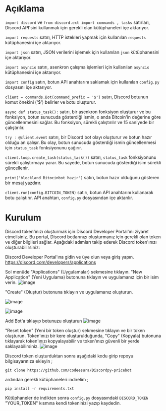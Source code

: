 
# Açıklama

``import discord`` ve ``from discord.ext import commands , tasks`` satırları, Discord API'sini kullanmak için gerekli olan kütüphaneleri içe aktarıyor.

``import requests`` satırı, HTTP istekleri yapmak için kullanılan ``requests`` kütüphanesini içe aktarıyor.

``import json`` satırı, JSON verilerini işlemek için kullanılan ``json`` kütüphanesini içe aktarıyor.

``import asyncio`` satırı, asenkron çalışma işlemleri için kullanılan ``asyncio`` kütüphanesini içe aktarıyor.

``import config`` satırı, botun API anahtarını saklamak için kullanılan ``config.py`` dosyasını içe aktarıyor.

````client = commands.Bot(command_prefix = '$')```` satırı, Discord botunun komut önekini ('$') belirler ve botu oluşturur.

````async def status_task():```` satırı, bir asenkron fonksiyon oluşturur ve bu fonksiyon, botun sunucuda gösterdiği ismin, o anda Bitcoin'in değerine göre güncellenmesini sağlar. Bu fonksiyon, sürekli çalıştırılır ve 15 saniyede bir çalıştırılır.

````try : @client.event```` satırı, bir Discord bot olayı oluşturur ve botun hazır olduğu an çalışır. Bu olay, botun sunucuda gösterdiği ismin güncellenmesi için ````status_task```` fonksiyonunu çağırır.

````client.loop.create_task(status_task())```` satırı, ``status_task`` fonksiyonunu sürekli çalıştırmaya yarar. Bu sayede, botun sunucuda gösterdiği isim sürekli güncellenir.

````print('blockland Bitocinbot hazir')```` satırı, botun hazır olduğunu gösteren bir mesaj yazdırır.

````client.run(config.BITCOIN_TOKEN)```` satırı, botun API anahtarını kullanarak botu çalıştırır. API anahtarı, ````config.py```` dosyasından içe aktarılır.

# Kurulum

Discord token'ınızı oluşturmak için Discord Developer Portal'ını ziyaret etmelisiniz. Bu portal, Discord botlarınızı oluşturmanız için gerekli olan token ve diğer bilgileri sağlar. Aşağıdaki adımları takip ederek Discord token'ınızı oluşturabilirsiniz:

Discord Developer Portal'ına gidin ve üye olun veya giriş yapın.
https://discord.com/developers/applications

Sol menüde "Applications" (Uygulamalar) sekmesine tıklayın.
"New Application" (Yeni Uygulama) butonuna tıklayın ve uygulamanız için bir isim verin.
![image](https://user-images.githubusercontent.com/120671243/208293307-ebb80bc7-667e-4232-8291-58d493fd357f.png)

"Create" (Oluştur) butonuna tıklayın ve uygulamanız oluşturun.

![image](https://user-images.githubusercontent.com/120671243/208293343-9aec62fb-a148-43d2-93cc-dfbe558451d5.png)

![image](https://user-images.githubusercontent.com/120671243/208293418-ace472c6-ea9b-4523-ba2e-0a0bacb3d226.png)

Add Bot'a tıklayıp botunuzu oluşturun
![image](https://user-images.githubusercontent.com/120671243/208293445-91565c9e-a284-4fed-afe5-6ba5ef92c383.png)

"Reset token" (Yeni bir token oluştur) sekmesine tıklayın ve bir token oluşturun.
Token'ınızı bir kere oluşturulduğunda, "Copy" (Kopyala) butonuna tıklayarak token'ınızı kopyalayabilir ve token'ınızı güvenli bir yerde saklayabilirsiniz.
![image](https://user-images.githubusercontent.com/120671243/208293471-cbea2248-d58d-4749-a2a9-2cd1160a9f3e.png)

Discord token oluşturduktan sonra aşağıdaki kodu girip repoyu bilgisayarınıza ekleyin ;

```
git clone https://github.com/codeesura/Discordpy-pricebot
```

ardından gerekli kütüphaneleri indirelim ;

```
pip install -r requirements.txt
```

Kütüphaneler de indikten sonra ``config.py`` dosyasındaki ``DISCORD_TOKEN`` "YOUR_TOKEN" kısmına kendi tokeninizi yazıp kaydedin. 

